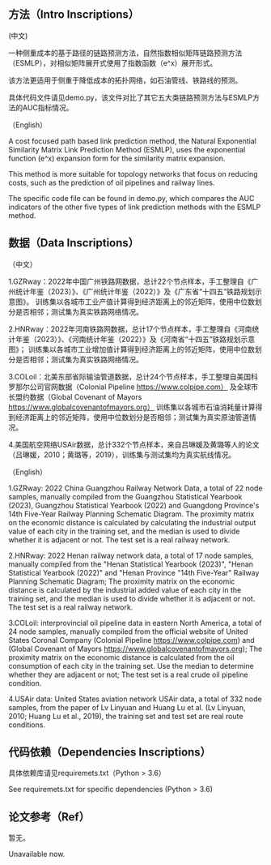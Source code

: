 方法（Intro Inscriptions）
----
(中文)

一种侧重成本的基于路径的链路预测方法，自然指数相似矩阵链路预测方法（ESMLP），对相似矩阵展开式使用了指数函数（e^x）展开形式。

该方法更适用于侧重于降低成本的拓扑网络，如石油管线、铁路线的预测。

具体代码文件请见demo.py，该文件对比了其它五大类链路预测方法与ESMLP方法的AUC指标情况。

（English）

A cost focused path based link prediction method, 
the Natural Exponential Similarity Matrix Link Prediction Method (ESMLP), 
uses the exponential function (e^x) expansion form for the similarity matrix expansion.

This method is more suitable for topology networks that focus on reducing costs, 
such as the prediction of oil pipelines and railway lines.

The specific code file can be found in demo.py, 
which compares the AUC indicators of the other five types of link prediction methods with the ESMLP method.


数据（Data Inscriptions）
----
（中文）

1.GZRway：2022年中国广州铁路网数据，总计22个节点样本，手工整理自《广州统计年鉴（2023）》、《广州统计年鉴（2022）》及《广东省“十四五”铁路规划示意图》。
训练集以各城市工业产值计算得到经济距离上的邻近矩阵，使用中位数划分是否相邻；测试集为真实铁路网络情况。

2.HNRway：2022年河南铁路网数据，总计17个节点样本，手工整理自《河南统计年鉴（2023）》、《河南统计年鉴（2022）》及《河南省“十四五”铁路规划示意图》；
训练集以各城市工业增加值计算得到经济距离上的邻近矩阵，使用中位数划分是否相邻；测试集为真实铁路网络情况。

3.COLoil：北美东部省际输油管道数据，总计24个节点样本，手工整理自美国科罗那尔公司官网数据（Colonial Pipeline https://www.colpipe.com）
及全球市长盟约数据（Global Covenant of Mayors https://www.globalcovenantofmayors.org）
训练集以各城市石油消耗量计算得到经济距离上的邻近矩阵，使用中位数划分是否相邻；测试集为真实原油管道情况。

4.美国航空网络USAir数据，总计332个节点样本，来自吕琳媛及黄璐等人的论文（吕琳媛，2010；黄璐等，2019），训练集与测试集均为真实航线情况。

（English）

1.GZRway: 2022 China Guangzhou Railway Network Data, a total of 22 node samples, manually compiled from the Guangzhou Statistical Yearbook (2023),
Guangzhou Statistical Yearbook (2022) and Guangdong Province's 14th Five-Year Railway Planning Schematic Diagram.
The proximity matrix on the economic distance is calculated by calculating the industrial output value of each city in the training set,
and the median is used to divide whether it is adjacent or not. The test set is a real railway network.

2.HNRway: 2022 Henan railway network data, a total of 17 node samples, manually compiled from the "Henan Statistical Yearbook (2023)",
"Henan Statistical Yearbook (2022)" and "Henan Province "14th Five-Year" Railway Planning Schematic Diagram;
The proximity matrix on the economic distance is calculated by the industrial added value of each city in the training set,
and the median is used to divide whether it is adjacent or not. The test set is a real railway network.

3.COLoil: interprovincial oil pipeline data in eastern North America, a total of 24 node samples,
manually compiled from the official website of United States Coronal Company (Colonial Pipeline https://www.colpipe.com)
and (Global Covenant of Mayors https://www.globalcovenantofmayors.org);
The proximity matrix on the economic distance is calculated from the oil consumption of each city in the training set.
Use the median to determine whether they are adjacent or not; The test set is a real crude oil pipeline condition.

4.USAir data: United States aviation network USAir data, a total of 332 node samples,
from the paper of Lv Linyuan and Huang Lu et al. (Lv Linyuan, 2010; Huang Lu et al., 2019),
the training set and test set are real route conditions.

代码依赖（Dependencies Inscriptions）
----
具体依赖库请见requiremets.txt（Python > 3.6）

See requiremets.txt for specific dependencies (Python > 3.6)

论文参考（Ref）
----
暂无。

Unavailable now.

